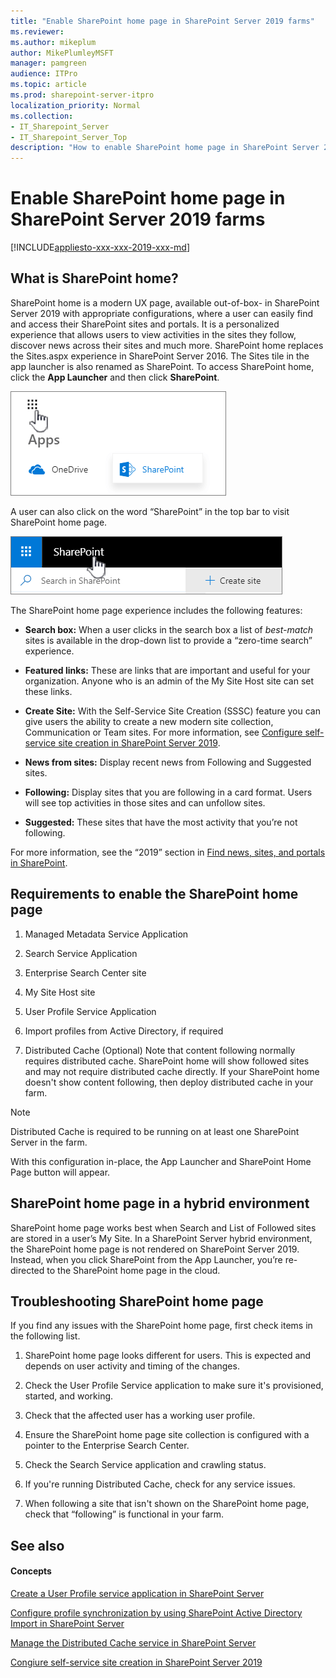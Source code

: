 ```yaml
---
title: "Enable SharePoint home page in SharePoint Server 2019 farms"
ms.reviewer: 
ms.author: mikeplum
author: MikePlumleyMSFT
manager: pamgreen
audience: ITPro
ms.topic: article
ms.prod: sharepoint-server-itpro
localization_priority: Normal
ms.collection:
- IT_Sharepoint_Server
- IT_Sharepoint_Server_Top
description: "How to enable SharePoint home page in SharePoint Server 2019 farms."
---
```


# Enable SharePoint home page in SharePoint Server 2019 farms

[!INCLUDE[appliesto-xxx-xxx-2019-xxx-md](../includes/appliesto-xxx-xxx-2019-xxx-md.md)]

## What is SharePoint home?
<a name="section1"> </a>

SharePoint home is a modern UX page, available out-of-box- in SharePoint Server 2019 with appropriate configurations, where a user can easily find and access their SharePoint sites and portals. It is a personalized experience that allows users to view activities in the sites they follow, discover news across their sites and much more. SharePoint home replaces the Sites.aspx experience in SharePoint Server 2016. The Sites tile in the app launcher is also renamed as SharePoint. To access SharePoint home, click the **App Launcher** and then click **SharePoint**.

![App Launcheer](../media/SP2019_App_launcher_2.png)

A user can also click on the word “SharePoint” in the top bar to visit SharePoint home page.

![Top Bar Launcher](../media/SP2019_TopBar_2.png)

The SharePoint home page experience includes the following features:

  - **Search box:** When a user clicks in the search box a list of *best-match* sites is available in the drop-down list to provide a &#8220;zero-time search&#8221; experience.

  - **Featured links:** These are links that are important and useful for your organization. Anyone who is an admin of the My Site Host site can set these links.

  - **Create Site:** With the Self-Service Site Creation (SSSC) feature you can give users the ability to create a new modern site collection, Communication or Team sites. For more information, see [Configure self-service site creation in SharePoint Server 2019](/SharePoint/sites/configure-self-service-site-creation-in-sharepoint-server-2019).

  - **News from sites:** Display recent news from Following and Suggested sites.

  - **Following:** Display sites that you are following in a card format. Users will see top activities in those sites and can unfollow sites.

  - **Suggested:** These sites that have the most activity that you’re not following.

For more information, see the &#8220;2019&#8221; section in [Find news, sites, and portals in SharePoint](https://support.office.com/en-us/article/find-news-sites-and-portals-in-sharepoint-6b85097a-87e0-4611-a29a-dfd49b1a1220).

## Requirements to enable the SharePoint home page
<a name="section2"> </a>

1. Managed Metadata Service Application

2. Search Service Application 

3. Enterprise Search Center site

4. My Site Host site

5. User Profile Service Application

6. Import profiles from Active Directory, if required

7. Distributed Cache (Optional) Note that content following normally requires distributed cache. SharePoint home will show followed sites and may not require distributed cache directly. If your SharePoint home doesn't show content following, then deploy distributed cache in your farm.

>[!NOTE]
> Distributed Cache is required to be running on at least one SharePoint Server in the farm.

With this configuration in-place, the App Launcher and SharePoint Home Page button will appear.

## SharePoint home page in a hybrid environment

SharePoint home page works best when Search and List of Followed sites are stored in a user’s My Site. In a SharePoint Server hybrid environment, the SharePoint home page is not rendered on SharePoint Server 2019. Instead, when you click SharePoint from the App Launcher, you’re re-directed to the SharePoint home page in the cloud.

## Troubleshooting SharePoint home page
<a name="section3"> </a>

If you find any issues with the SharePoint home page, first check items in the following list.

1. SharePoint home page looks different for users. This is expected and depends on user activity and timing of the changes.

2. Check the User Profile Service application to make sure it's provisioned, started, and working.

3. Check that the affected user has a working user profile.

4. Ensure the SharePoint home page site collection is configured with a pointer to the Enterprise Search Center.

5. Check the Search Service application and crawling status.

6. If you're running Distributed Cache, check for any service issues.

7. When following a site that isn't shown on the SharePoint home page, check that &#8220;following&#8221; is functional in your farm.

## See also

#### Concepts

[Create a User Profile service application in SharePoint Server](/SharePoint/install/create-a-user-profile-service-application)

[Configure profile synchronization by using SharePoint Active Directory Import in SharePoint Server](/sharepoint/administration/configure-profile-synchronization-by-using-sharepoint-active-directory-import)

[Manage the Distributed Cache service in SharePoint Server](/sharepoint/administration/manage-the-distributed-cache-service)

[Congiure self-service site creation in SharePoint Server 2019](/sharepoint/sites/configure-self-service-site-creation-in-sharepoint-server-2019)
